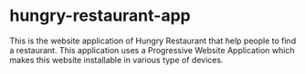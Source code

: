 # hungry-restaurant-app
This is the website application of Hungry Restaurant that help people to find a restaurant. This application uses a Progressive Website Application which makes this website installable in various type of devices.  
